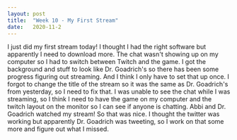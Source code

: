 ```yaml
---
layout: post
title:  "Week 10 - My First Stream"
date:   2020-11-2
---
```

I just did my first stream today! I thought I had the right software but apparently I need to download more. The chat wasn't showing up on my computer so I had to switch between Twitch and the game. I got the background and stuff to look like Dr. Goadrich's so there has been some progress figuring out streaming. And I think I only have to set that up once. I forgot to change the title of the stream so it was the same as Dr. Goadrich's from yesterday, so I need to fix that. I was unable to see the chat while I was streaming, so I think I need to have the game on my computer and the twitch layout on the monitor so I can see if anyone is chatting. Abbi and Dr. Goadrich watched my stream! So that was nice. I thought the twitter was working but apparently Dr. Goadrich was tweeting, so I work on that some more and figure out what I missed. 
